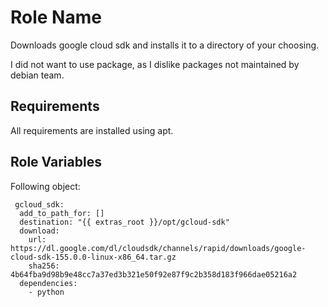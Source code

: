 Role Name
=========

Downloads google cloud sdk and installs it to a directory 
of your choosing. 

I did not want to use package, as I dislike packages not 
maintained by debian team. 

Requirements
------------

All requirements are installed using apt.

Role Variables
--------------

Following object: 

     gcloud_sdk:
      add_to_path_for: []
      destination: "{{ extras_root }}/opt/gcloud-sdk"
      download:
        url: https://dl.google.com/dl/cloudsdk/channels/rapid/downloads/google-cloud-sdk-155.0.0-linux-x86_64.tar.gz
        sha256: 4b64fba9d98b9e48cc7a37ed3b321e50f92e87f9c2b358d183f966dae05216a2
      dependencies:
        - python
